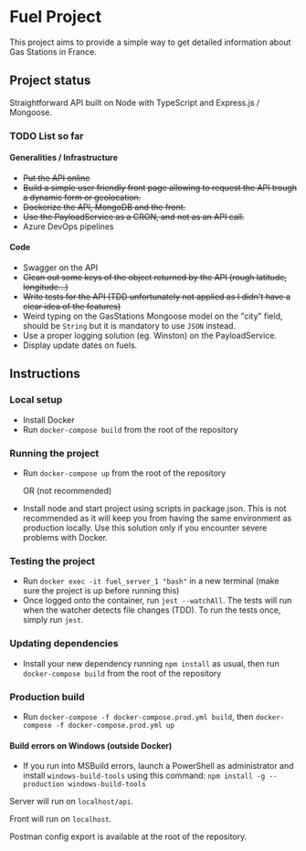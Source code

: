 # Fuel Project

This project aims to provide a simple way to get detailed information about Gas Stations in France.

## Project status

Straightforward API built on Node with TypeScript and Express.js / Mongoose.

### TODO List so far

#### Generalities / Infrastructure

- ~~Put the API online~~
- ~~Build a simple user friendly front page allowing to request the API trough a dynamic form or geolocation.~~
- ~~Dockerize the API, MongoDB and the front.~~
- ~~Use the PayloadService as a CRON, and not as an API call.~~
- Azure DevOps pipelines

#### Code

- Swagger on the API
- ~~Clean out some keys of the object returned by the API (rough latitude, longitude...)~~
- ~~Write tests for the API (TDD unfortunately not applied as I didn't have a clear idea of the features)~~
- Weird typing on the GasStations Mongoose model on the "city" field, should be `String` but it is mandatory to use `JSON` instead.
- Use a proper logging solution (eg. Winston) on the PayloadService.
- Display update dates on fuels.

## Instructions

### Local setup

- Install Docker
- Run `docker-compose build` from the root of the repository

### Running the project

- Run `docker-compose up` from the root of the repository

  OR (not recommended)

- Install node and start project using scripts in package.json. This is not recommended as it will keep you from having the same environment as production locally. Use this solution only if you encounter severe problems with Docker.

### Testing the project

- Run `docker exec -it fuel_server_1 "bash"` in a new terminal (make sure the project is up before running this)
- Once logged onto the container, run `jest --watchAll`. The tests will run when the watcher detects file changes (TDD). To run the tests once, simply run `jest`.

### Updating dependencies

- Install your new dependency running `npm install` as usual, then run `docker-compose build` from the root of the repository

### Production build

- Run `docker-compose -f docker-compose.prod.yml build`, then `docker-compose -f docker-compose.prod.yml up`

#### Build errors on Windows (outside Docker)

- If you run into MSBuild errors, launch a PowerShell as administrator and install `windows-build-tools` using this command: `npm install -g --production windows-build-tools`

Server will run on `localhost/api`.

Front will run on `localhost`.

Postman config export is available at the root of the repository.
